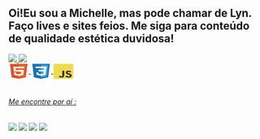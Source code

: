  <h2>Oi!Eu sou a Michelle, mas pode chamar de Lyn. Faço lives e sites feios. Me siga para conteúdo de qualidade estética duvidosa!</h2>

<div>
<a href= "https://github.com/lynlium">
  <img height="180em" src="https://github-readme-stats.vercel.app/api?username=lynlium&show_icons=true&theme=dracula&include_all_commits=true&count_private=true"/>
  <img height="140em" src="https://github-readme-stats.vercel.app/api/top-langs/?username=lynlium&layout=compact&langs_count=7&theme=dracula"/>
</div>
  <img align="center"  height="30" width="40" src="https://raw.githubusercontent.com/devicons/devicon/master/icons/html5/html5-original.svg">
  <img align="center"  height="30" width="40" src="https://raw.githubusercontent.com/devicons/devicon/master/icons/css3/css3-original.svg">
 <img align="center"  height="30" width="40" src="https://raw.githubusercontent.com/devicons/devicon/1119b9f84c0290e0f0b38982099a2bd027a48bf1/icons/javascript/javascript-original.svg">
  <br/><br/> 
  <h6> Me encontre por aí : </h6>
  <a href="https://www.youtube.com/lynlium" target="_blank"><img src="https://img.shields.io/badge/YouTube-FF0000?style=for-the-badge&logo=youtube&logoColor=white" target="_blank"></a>
  <a href="https://instagram.com/lynlium" target="_blank"><img src="https://img.shields.io/badge/-Instagram-%23E4405F?style=for-the-badge&logo=instagram&logoColor=white" target="_blank"></a>
 	<a href="https://www.twitch.tv/lynlium" target="_blank"><img src="https://img.shields.io/badge/Twitch-9146FF?style=for-the-badge&logo=twitch&logoColor=white" target="_blank"></a>
  <a href = "mailto:contato.lynlium@gmail.com"><img src="https://img.shields.io/badge/-Gmail-%23333?style=for-the-badge&logo=gmail&logoColor=white" target="_blank"></a>
<!---

Lynlium/Lynlium is a ✨ special ✨ repository because its `README.md` (this file) appears on your GitHub profile.
You can click the Preview link to take a look at your changes.
--->
